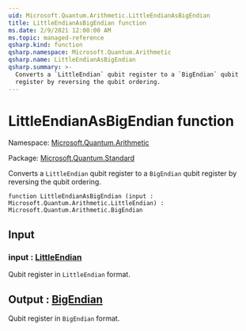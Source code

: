 ```yaml
---
uid: Microsoft.Quantum.Arithmetic.LittleEndianAsBigEndian
title: LittleEndianAsBigEndian function
ms.date: 2/9/2021 12:00:00 AM
ms.topic: managed-reference
qsharp.kind: function
qsharp.namespace: Microsoft.Quantum.Arithmetic
qsharp.name: LittleEndianAsBigEndian
qsharp.summary: >-
  Converts a `LittleEndian` qubit register to a `BigEndian` qubit
  register by reversing the qubit ordering.
---
```


# LittleEndianAsBigEndian function

Namespace: [Microsoft.Quantum.Arithmetic](xref:Microsoft.Quantum.Arithmetic)

Package: [Microsoft.Quantum.Standard](https://nuget.org/packages/Microsoft.Quantum.Standard)


Converts a `LittleEndian` qubit register to a `BigEndian` qubitregister by reversing the qubit ordering.

```qsharp
function LittleEndianAsBigEndian (input : Microsoft.Quantum.Arithmetic.LittleEndian) : Microsoft.Quantum.Arithmetic.BigEndian
```


## Input

### input : [LittleEndian](xref:Microsoft.Quantum.Arithmetic.LittleEndian)

Qubit register in `LittleEndian` format.



## Output : [BigEndian](xref:Microsoft.Quantum.Arithmetic.BigEndian)

Qubit register in `BigEndian` format.